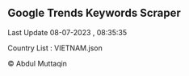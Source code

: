 

## Google Trends Keywords Scraper 
 
Last Update 08-07-2023 , 08:35:35

Country List :
VIETNAM.json



© Abdul Muttaqin 
